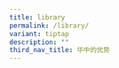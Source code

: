 ```yaml
---
title: library
permalink: /library/
variant: tiptap
description: ""
third_nav_title: 华中的优势
---
```

<p></p>